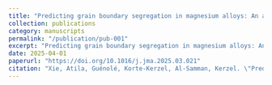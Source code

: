 ```yaml
---
title: "Predicting grain boundary segregation in magnesium alloys: An atomistically informed machine learning approach"
collection: publications
category: manuscripts
permalink: "/publication/pub-001"
excerpt: "Predicting grain boundary segregation in magnesium alloys: An atomistically informed machine learning approach"
date: 2025-04-01
paperurl: "https://doi.org/10.1016/j.jma.2025.03.021"
citation: "Xie, Atila, Guénolé, Korte-Kerzel, Al-Samman, Kerzel. \"Predicting grain boundary segregation in magnesium alloys: An atomistically informed machine learning approach.\" <i>Journal of Magnesium and Alloys</i>."
---
```



